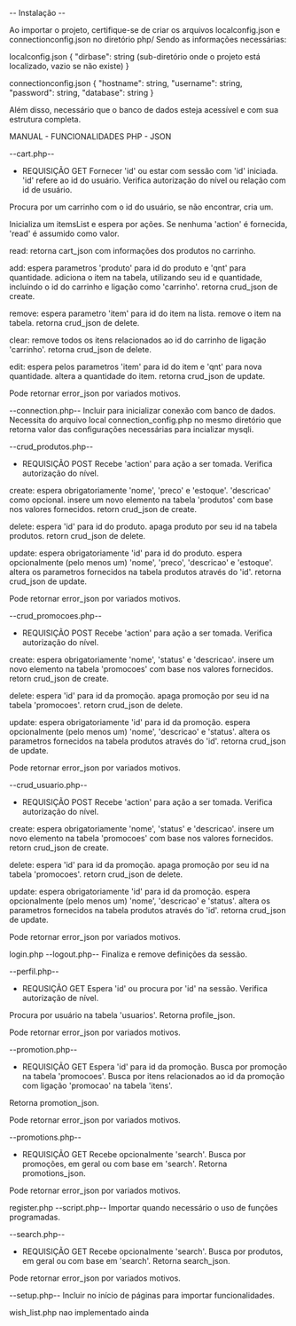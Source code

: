 -- Instalação --

Ao importar o projeto, certifique-se de criar os arquivos localconfig.json e connectionconfig.json no diretório php/
Sendo as informações necessárias:

localconfig.json
{
    "dirbase": string (sub-diretório onde o projeto está localizado, vazio se não existe)
}

connectionconfig.json
{
    "hostname": string,
    "username": string,
    "password": string,
    "database": string
}

Além disso, necessário que o banco de dados esteja acessível e com sua estrutura completa.

MANUAL - FUNCIONALIDADES PHP - JSON

--cart.php--
- REQUISIÇÃO GET
Fornecer 'id' ou estar com sessão com 'id' iniciada.
'id' refere ao id do usuário.
Verifica autorização do nível ou relação com id de usuário.

Procura por um carrinho com o id do usuário, se não encontrar, cria um.

Inicializa um itemsList e espera por ações.
Se nenhuma 'action' é fornecida, 'read' é assumido como valor.

read:
    retorna cart_json com informações dos produtos no carrinho.

add:
    espera parametros 'produto' para id do produto e 'qnt' para quantidade.
    adiciona o item na tabela, utilizando seu id e quantidade, incluindo o id do carrinho e ligação como 'carrinho'.
    retorna crud_json de create.

remove:
    espera parametro 'item' para id do item na lista.
    remove o item na tabela.
    retorna crud_json de delete.

clear:
    remove todos os itens relacionados ao id do carrinho de ligação 'carrinho'.
    retorna crud_json de delete.

edit:
    espera pelos parametros 'item' para id do item e 'qnt' para nova quantidade.
    altera a quantidade do item.
    retorna crud_json de update.

Pode retornar error_json por variados motivos.


--connection.php--
Incluir para inicializar conexão com banco de dados.
Necessita do arquivo local connection_config.php no mesmo diretório que retorna valor das configurações necessárias para incializar mysqli.


--crud_produtos.php--
- REQUISIÇÃO POST
Recebe 'action' para ação a ser tomada.
Verifica autorização do nível.

create:
    espera obrigatoriamente 'nome', 'preco' e 'estoque'. 'descricao' como opcional.
    insere um novo elemento na tabela 'produtos' com base nos valores fornecidos.
    retorn crud_json de create.

delete:
    espera 'id' para id do produto.
    apaga produto por seu id na tabela produtos.
    retorn crud_json de delete.

update:
    espera obrigatoriamente 'id' para id do produto.
    espera opcionalmente (pelo menos um) 'nome', 'preco', 'descricao' e 'estoque'.
    altera os parametros fornecidos na tabela produtos através do 'id'.
    retorna crud_json de update.

Pode retornar error_json por variados motivos.


--crud_promocoes.php--
- REQUISIÇÃO POST
Recebe 'action' para ação a ser tomada.
Verifica autorização do nível.

create:
    espera obrigatoriamente 'nome', 'status' e 'descricao'.
    insere um novo elemento na tabela 'promocoes' com base nos valores fornecidos.
    retorn crud_json de create.

delete:
    espera 'id' para id da promoção.
    apaga promoção por seu id na tabela 'promocoes'.
    retorn crud_json de delete.

update:
    espera obrigatoriamente 'id' para id da promoção.
    espera opcionalmente (pelo menos um) 'nome', 'descricao' e 'status'.
    altera os parametros fornecidos na tabela produtos através do 'id'.
    retorna crud_json de update.

Pode retornar error_json por variados motivos.


--crud_usuario.php--
- REQUISIÇÃO POST
Recebe 'action' para ação a ser tomada.
Verifica autorização do nível.

create:
    espera obrigatoriamente 'nome', 'status' e 'descricao'.
    insere um novo elemento na tabela 'promocoes' com base nos valores fornecidos.
    retorn crud_json de create.

delete:
    espera 'id' para id da promoção.
    apaga promoção por seu id na tabela 'promocoes'.
    retorn crud_json de delete.

update:
    espera obrigatoriamente 'id' para id da promoção.
    espera opcionalmente (pelo menos um) 'nome', 'descricao' e 'status'.
    altera os parametros fornecidos na tabela produtos através do 'id'.
    retorna crud_json de update.

Pode retornar error_json por variados motivos.


login.php
--logout.php--
Finaliza e remove definições da sessão.


--perfil.php--
- REQUSIÇÃO GET
Espera 'id' ou procura por 'id' na sessão.
Verifica autorização de nível.

Procura por usuário na tabela 'usuarios'.
Retorna profile_json.

Pode retornar error_json por variados motivos.


--promotion.php--
- REQUISIÇÃO GET
Espera 'id' para id da promoção.
Busca por promoção na tabela 'promocoes'.
Busca por itens relacionados ao id da promoção com ligação 'promocao' na tabela 'itens'.

Retorna promotion_json.

Pode retornar error_json por variados motivos.


--promotions.php--
- REQUISIÇÃO GET
Recebe opcionalmente 'search'.
Busca por promoções, em geral ou com base em 'search'.
Retorna promotions_json.

Pode retornar error_json por variados motivos.


register.php
--script.php--
Importar quando necessário o uso de funções programadas.


--search.php--
- REQUISIÇÃO GET
Recebe opcionalmente 'search'.
Busca por produtos, em geral ou com base em 'search'.
Retorna search_json.

Pode retornar error_json por variados motivos.


--setup.php--
Incluir no início de páginas para importar funcionalidades.


wish_list.php
nao implementado ainda